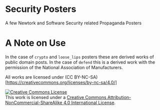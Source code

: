 # Security Posters
A few Newtork and Software Security related Propaganda Posters

# A Note on Use

In the case of `crypto` and `loose_lips` posters these are derived works of public domain posts. In the case of `defend` this is a derived work with the permission of the National Association of Manufacturers. 
 
All works are licensed under (CC BY-NC-SA)[https://creativecommons.org/licenses/by-nc-sa/4.0/]

<a rel="license" href="http://creativecommons.org/licenses/by-nc-sa/4.0/"><img alt="Creative Commons License" style="border-width:0" src="https://i.creativecommons.org/l/by-nc-sa/4.0/88x31.png" /></a><br />This work is licensed under a <a rel="license" href="http://creativecommons.org/licenses/by-nc-sa/4.0/">Creative Commons Attribution-NonCommercial-ShareAlike 4.0 International License</a>.
